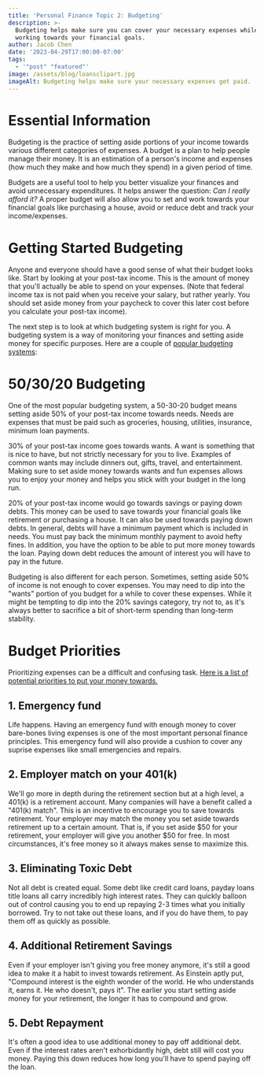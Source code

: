 ```yaml
---
title: 'Personal Finance Topic 2: Budgeting'
description: >-
  Budgeting helps make sure you can cover your necessary expenses while also
  working towards your financial goals.
author: Jacob Chen
date: '2023-04-29T17:00:00-07:00'
tags:
  - '"post" "featured"'
image: /assets/blog/loansclipart.jpg
imageAlt: Budgeting helps make sure your necessary expenses get paid.
---
```

# Essential Information

Budgeting is the practice of setting aside portions of your income towards various different categories of expenses. A budget is a plan to help people manage their money. It is an estimation of a person's income and expenses (how much they make and how much they spend) in a given period of time. 

Budgets are a useful tool to help you better visualize your finances and avoid unnecessary expenditures. It helps answer the question: _Can I really afford it?_ A proper budget will also allow you to set and work towards your financial goals like purchasing a house, avoid or reduce debt and track your income/expenses. 

# Getting Started Budgeting

Anyone and everyone should have a good sense of what their budget looks like. Start by looking at your post-tax income. This is the amount of money that you'll actually be able to spend on your expenses. (Note that federal income tax is not paid when you receive your salary, but rather yearly. You should set aside money from your paycheck to cover this later cost before you calculate your post-tax income).

The next step is to look at which budgeting system is right for you. A budgeting system is a way of monitoring your finances and setting aside money for specific purposes. Here are a couple of [popular budgeting systems](https://srfs.upenn.edu/financial-wellness/browse-topics/budgeting/popular-budgeting-strategies):

# 50/30/20 Budgeting

One of the most popular budgeting system, a 50-30-20 budget means setting aside 50% of your post-tax income towards needs. Needs are expenses that must be paid such as groceries, housing, utilities, insurance, minimum loan payments. 

30% of your post-tax income goes towards wants. A want is something that is nice to have, but not strictly necessary for you to live. Examples of common wants may include dinners out, gifts, travel, and entertainment. Making sure to set aside money towards wants and fun expenses allows you to enjoy your money and helps you stick with your budget in the long run.

20% of your post-tax income would go towards savings or paying down debts. This money can be used to save towards your financial goals like retirement or purchasing a house. It can also be used towards paying down debts. In general, debts will have a minimum payment which is included in needs. You must pay back the minimum monthly payment to avoid hefty fines. In addition, you have the option to be able to put more money towards the loan. Paying down debt reduces the amount of interest you will have to pay in the future.

Budgeting is also different for each person. Sometimes, setting aside 50% of income is not enough to cover expenses. You may need to dip into the "wants" portion of you budget for a while to cover these expenses. While it might be tempting to dip into the 20% savings category, try not to, as it's always better to sacrifice a bit of short-term spending than long-term stability.

# Budget Priorities

Prioritizing expenses can be a difficult and confusing task. [Here is a list of potential priorities to put your money towards.](https://www.nerdwallet.com/article/finance/how-to-budget)

## 1. Emergency fund

Life happens. Having an emergency fund with enough money to cover bare-bones living expenses is one of the most important personal finance principles. This emergency fund will also provide a cushion to cover any suprise expenses like small emergencies and repairs.

## 2. Employer match on your 401(k)

We'll go more in depth during the retirement section but at a high level, a 401(k) is a retirement account. Many companies will have a benefit called a "401(k) match". This is an incentive to encourage you to save towards retirement. Your employer may match the money you set aside towards retirement up to a certain amount. That is, if you set aside $50 for your retirement, your employer will give you another $50 for free. In most circumstances, it's free money so it always makes sense to maximize this.

## 3. Eliminating Toxic Debt

Not all debt is created equal. Some debt like credit card loans, payday loans title loans all carry incredibly high interest rates. They can quickly balloon out of control causing you to end up repaying 2-3 times what you initially borrowed. Try to not take out these loans, and if you do have them, to pay them off as quickly as possible. 

## 4. Additional Retirement Savings

Even if your employer isn't giving you free money anymore, it's still a good idea to make it a habit to invest towards retirement. As Einstein aptly put, "Compound interest is the eighth wonder of the world. He who understands it, earns it. He who doesn't, pays it". The earlier you start setting aside money for your retirement, the longer it has to compound and grow.

## 5. Debt Repayment

It's often a good idea to use additional money to pay off additional debt. Even if the interest rates aren't exhorbidantly high, debt still will cost you money. Paying this down reduces how long you'll have to spend paying off the loan.
